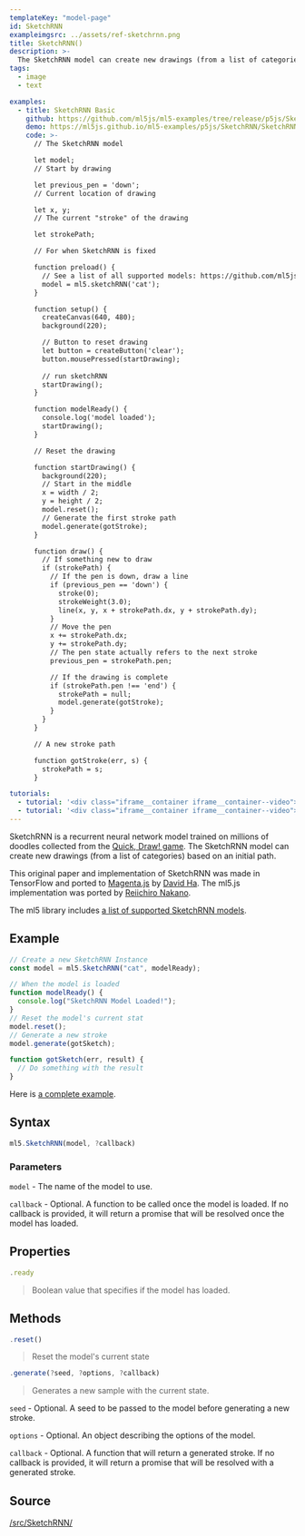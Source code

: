 ```yaml
---
templateKey: "model-page"
id: SketchRNN
exampleimgsrc: ../assets/ref-sketchrnn.png
title: SketchRNN()
description: >-
  The SketchRNN model can create new drawings (from a list of categories) based on an initial path.
tags:
  - image
  - text

examples:
  - title: SketchRNN Basic
    github: https://github.com/ml5js/ml5-examples/tree/release/p5js/SketchRNN/SketchRNN_basic
    demo: https://ml5js.github.io/ml5-examples/p5js/SketchRNN/SketchRNN_basic
    code: >-
      // The SketchRNN model

      let model;
      // Start by drawing

      let previous_pen = 'down';
      // Current location of drawing

      let x, y;
      // The current "stroke" of the drawing

      let strokePath;

      // For when SketchRNN is fixed

      function preload() {
        // See a list of all supported models: https://github.com/ml5js/ml5-library/blob/master/src/SketchRNN/models.js
        model = ml5.sketchRNN('cat');
      }

      function setup() {
        createCanvas(640, 480);
        background(220);

        // Button to reset drawing
        let button = createButton('clear');
        button.mousePressed(startDrawing);
        
        // run sketchRNN
        startDrawing();
      }

      function modelReady() {
        console.log('model loaded');
        startDrawing();
      }

      // Reset the drawing

      function startDrawing() {
        background(220);
        // Start in the middle
        x = width / 2;
        y = height / 2;
        model.reset();
        // Generate the first stroke path
        model.generate(gotStroke);
      }

      function draw() {
        // If something new to draw
        if (strokePath) {
          // If the pen is down, draw a line
          if (previous_pen == 'down') {
            stroke(0);
            strokeWeight(3.0);
            line(x, y, x + strokePath.dx, y + strokePath.dy);
          }
          // Move the pen
          x += strokePath.dx;
          y += strokePath.dy;
          // The pen state actually refers to the next stroke
          previous_pen = strokePath.pen;

          // If the drawing is complete
          if (strokePath.pen !== 'end') {
            strokePath = null;
            model.generate(gotStroke);
          }
        }
      }

      // A new stroke path

      function gotStroke(err, s) {
        strokePath = s;
      }

tutorials:
  - tutorial: '<div class="iframe__container iframe__container--video"><iframe src="https://www.youtube.com/embed/pdaNttb7Mr8" frameborder="0" allow="accelerometer; autoplay; encrypted-media; gyroscope; picture-in-picture" allowfullscreen></iframe></div>'
  - tutorial: '<div class="iframe__container iframe__container--video"><iframe src="https://www.youtube.com/embed/yLuk0twx8Hc" frameborder="0" allow="accelerometer; autoplay; encrypted-media; gyroscope; picture-in-picture" allowfullscreen></iframe></div>'
---
```


SketchRNN is a recurrent neural network model trained on millions of doodles collected from the [Quick, Draw! game](https://quickdraw.withgoogle.com/). The SketchRNN model can create new drawings (from a list of categories) based on an initial path.

This original paper and implementation of SketchRNN was made in TensorFlow and ported to [Magenta.js](https://magenta.tensorflow.org/get-started/#magenta-js) by [David Ha](https://twitter.com/hardmaru). The ml5.js implementation was ported by [Reiichiro Nakano](https://github.com/reiinakano).

The ml5 library includes [a list of supported SketchRNN models](https://github.com/ml5js/ml5-library/blob/master/src/SketchRNN/models.js).

## Example

```javascript
// Create a new SketchRNN Instance
const model = ml5.SketchRNN("cat", modelReady);

// When the model is loaded
function modelReady() {
  console.log("SketchRNN Model Loaded!");
}
// Reset the model's current stat
model.reset();
// Generate a new stroke
model.generate(gotSketch);

function gotSketch(err, result) {
  // Do something with the result
}
```

Here is [a complete example](https://github.com/ml5js/ml5-examples/blob/master/p5js/SketchRNN/sketch.js).

## Syntax

```javascript
ml5.SketchRNN(model, ?callback)
```

### Parameters

`model` - The name of the model to use.

`callback` - Optional. A function to be called once the model is loaded. If no callback is provided, it will return a promise that will be resolved once the model has loaded.

## Properties

```javascript
.ready
```

> Boolean value that specifies if the model has loaded.

## Methods

```javascript
.reset()
```

> Reset the model's current state

```javascript
.generate(?seed, ?options, ?callback)
```

> Generates a new sample with the current state.

`seed` - Optional. A seed to be passed to the model before generating a new stroke.

`options` - Optional. An object describing the options of the model.

`callback` - Optional. A function that will return a generated stroke. If no callback is provided, it will return a promise that will be resolved with a generated stroke.

## Source

[/src/SketchRNN/](https://github.com/ml5js/ml5-library/tree/release/src/SketchRNN)
